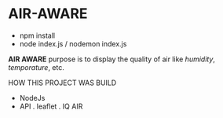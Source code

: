 # AIR-AWARE
- npm install
- node index.js / nodemon index.js

<b>AIR AWARE</b> purpose is to display the quality of air like <i>humidity</i>, <i>temporature</i>, etc. <br>

HOW THIS PROJECT WAS BUILD <br>
- NodeJs
- API
  . leaflet
  . IQ AIR

